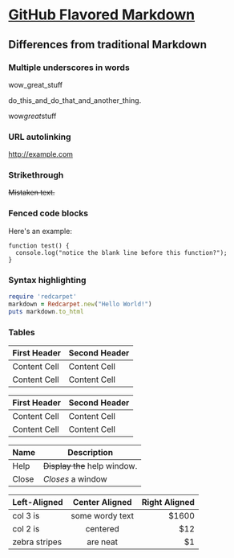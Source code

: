 # [GitHub Flavored Markdown][ref3]

## Differences from traditional Markdown

### Multiple underscores in words

wow_great_stuff

do_this_and_do_that_and_another_thing.

wow*great*stuff

### URL autolinking

http://example.com

### Strikethrough

~~Mistaken text.~~

### Fenced code blocks

Here's an example:

```
function test() {
  console.log("notice the blank line before this function?");
}
```

### Syntax highlighting

```ruby
require 'redcarpet'
markdown = Redcarpet.new("Hello World!")
puts markdown.to_html
```

### Tables

First Header  | Second Header
------------- | -------------
Content Cell  | Content Cell
Content Cell  | Content Cell

| First Header  | Second Header |
| ------------- | ------------- |
| Content Cell  | Content Cell  |
| Content Cell  | Content Cell  |

| Name | Description          |
| ------------- | ----------- |
| Help      | ~~Display the~~ help window.|
| Close     | _Closes_ a window     |

| Left-Aligned  | Center Aligned  | Right Aligned |
| :------------ |:---------------:| -----:|
| col 3 is      | some wordy text | $1600 |
| col 2 is      | centered        |   $12 |
| zebra stripes | are neat        |    $1 |

[ref3]: https://help.github.com/articles/github-flavored-markdown/

